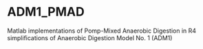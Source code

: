 # ADM1_PMAD
Matlab implementations of Pomp-Mixed Anaerobic Digestion in R4 simplifications of Anaerobic Digestion Model No. 1 (ADM1)
